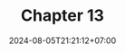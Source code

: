 ---
weight: 2100
title: "Chapter 13"
description: "Select Operations"
icon: "article"
date: "2024-08-05T21:21:12+07:00"
lastmod: "2024-08-05T21:21:12+07:00"
draft: false
toc: true
---
